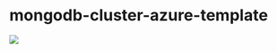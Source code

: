 # mongodb-cluster-azure-template

<a href="https://portal.azure.com/#create/Microsoft.Template/uri/https%3A%2F%2Fraw.githubusercontent.com%2amolkhanorkar%2mongodb-cluster-azure-template%2stage%2template.json" target="_blank">
    <img src="http://azuredeploy.net/deploybutton.png"/>
</a>
<a href="http://armviz.io/#/?load=https%3A%2F%2Fraw.githubusercontent.com%2amolkhanorkar%2mongodb-cluster-azure-template%2stage%2template.json" target="_blank">
